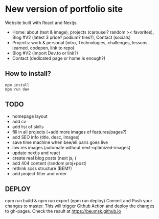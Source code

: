 # New version of portfolio site

Website built with React and Nextjs.

- Home: about (text & image), projects (carousel? random >< favorites), Blog #V2 (latest 3 price? podium? tiles?), Contact (socials)
- Projects: work & personal (intro, Technologies, challenges, lessons learned, codepen, link to repo)
- Blog #V2 (import Dev.to or link?)
- Contact (dedicated page or home is enough?)

## How to install?

```
npm install
npm run dev
```

## TODO

- homepage layout
- add cv
- add list of skills
- fill in all projects (+add more images of features/pages?)
- add SEO info (title, desc, images)
- save time machine when bee/eli paris goes live
- low res images (automate without next-optimized-images)
- update nextjs and react
- create real blog posts (next js, )
- add 404 content (random proj+post)
- rethink scss structure (BEM?)
- add project filter and order

## DEPLOY

npm run build & npm run export (npm run deploy)
Commit and Push your changes to master.
This will trigger Github Action and deploy the changes to gh-pages.
Check the result at https://beumsk.github.io
